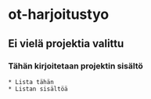 # ot-harjoitustyo

## Ei vielä projektia valittu

### Tähän kirjoitetaan projektin sisältö

    * Lista tähän
    * Listan sisältöä
    
